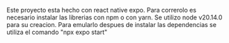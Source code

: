 Este proyecto esta hecho con react native expo.
Para correrolo es necesario instalar las librerias con npm o con yarn.
Se utilizo node v20.14.0 para su creacion.
Para emularlo despues de instalar las dependencias se utiliza el comando "npx expo start"
